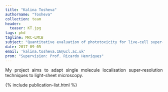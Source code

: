 ```yaml
---
title: "Kalina Tosheva"
authorname: "Tosheva"
collection: team
header:
  teaser: KT.jpg
tags: phd
tagline: MRC-LMCB
subject: "Quantitative evaluation of phototoxicity for live-cell super-resolution microscopy"
date: 2017-09-05
email: 'kalina.tosheva.16@ucl.ac.uk'
prom: "Supervision: Prof. Ricardo Henriques"
---
```


<p align= "justify">
My project aims to adapt single molecule localisation super-resolution techniques to light-sheet microscopy.

{% include publication-list.html %}
